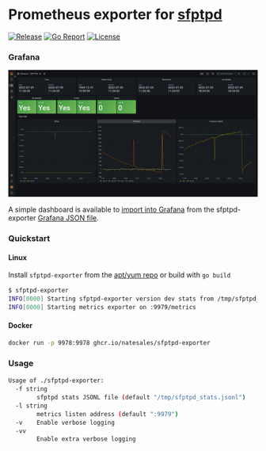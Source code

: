 # Prometheus exporter for [sfptpd](https://www.xilinx.com/support/download/nic-software-and-drivers.html#linux)

[![Release](https://img.shields.io/github/v/release/natesales/sfptpd-exporter?style=for-the-badge)](https://github.com/natesales/sfptpd-exporter/releases)
[![Go Report](https://goreportcard.com/badge/github.com/natesales/sfptpd-exporter?style=for-the-badge)](https://goreportcard.com/report/github.com/natesales/sfptpd-exporter)
[![License](https://img.shields.io/github/license/natesales/sfptpd-exporter?style=for-the-badge)](https://raw.githubusercontent.com/natesales/sfptpd-exporter/main/LICENSE)

### Grafana

![Grafana](grafana.png)

A simple dashboard is available to [import into Grafana](https://grafana.com/docs/grafana/latest/dashboards/export-import/#import-dashboard) from the sfptpd-exporter [Grafana JSON file](https://raw.githubusercontent.com/natesales/sfptpd-exporter/main/grafana-dashboard.json).

### Quickstart

#### Linux

Install `sfptpd-exporter` from the [apt/yum repo](https://github.com/natesales/repo) or build with `go build`

```bash
$ sfptpd-exporter
INFO[0000] Starting sfptpd-exporter version dev stats from /tmp/sfptpd_stats.jsonl
INFO[0000] Starting metrics exporter on :9979/metrics
```

#### Docker

```bash
docker run -p 9978:9978 ghcr.io/natesales/sfptpd-exporter
``` 

### Usage

```bash
Usage of ./sfptpd-exporter:
  -f string
        sfptpd stats JSONL file (default "/tmp/sfptpd_stats.jsonl")
  -l string
        metrics listen address (default ":9979")
  -v    Enable verbose logging
  -vv
        Enable extra verbose logging
```
